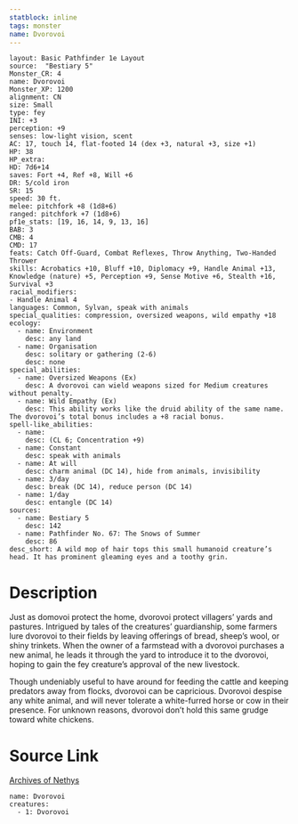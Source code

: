 ```yaml
---
statblock: inline
tags: monster
name: Dvorovoi
---
```

```statblock
layout: Basic Pathfinder 1e Layout
source:  "Bestiary 5"
Monster_CR: 4
name: Dvorovoi
Monster_XP: 1200
alignment: CN
size: Small
type: fey
INI: +3
perception: +9
senses: low-light vision, scent
AC: 17, touch 14, flat-footed 14 (dex +3, natural +3, size +1)
HP: 38
HP_extra: 
HD: 7d6+14
saves: Fort +4, Ref +8, Will +6
DR: 5/cold iron
SR: 15
speed: 30 ft.
melee: pitchfork +8 (1d8+6)
ranged: pitchfork +7 (1d8+6)
pf1e_stats: [19, 16, 14, 9, 13, 16]
BAB: 3
CMB: 4
CMD: 17
feats: Catch Off-Guard, Combat Reflexes, Throw Anything, Two-Handed Thrower
skills: Acrobatics +10, Bluff +10, Diplomacy +9, Handle Animal +13, Knowledge (nature) +5, Perception +9, Sense Motive +6, Stealth +16, Survival +3
racial_modifiers:
- Handle Animal 4
languages: Common, Sylvan, speak with animals
special_qualities: compression, oversized weapons, wild empathy +18
ecology:
  - name: Environment
    desc: any land
  - name: Organisation
    desc: solitary or gathering (2-6)
    desc: none
special_abilities:
  - name: Oversized Weapons (Ex)
    desc: A dvorovoi can wield weapons sized for Medium creatures without penalty.
  - name: Wild Empathy (Ex)
    desc: This ability works like the druid ability of the same name. The dvorovoi’s total bonus includes a +8 racial bonus.
spell-like_abilities:
  - name:
    desc: (CL 6; Concentration +9)
  - name: Constant
    desc: speak with animals
  - name: At will
    desc: charm animal (DC 14), hide from animals, invisibility
  - name: 3/day
    desc: break (DC 14), reduce person (DC 14)
  - name: 1/day
    desc: entangle (DC 14)
sources:
  - name: Bestiary 5
    desc: 142
  - name: Pathfinder No. 67: The Snows of Summer
    desc: 86
desc_short: A wild mop of hair tops this small humanoid creature’s head. It has prominent gleaming eyes and a toothy grin.
```
# Description
Just as domovoi protect the home, dvorovoi protect villagers’ yards and pastures. Intrigued by tales of the creatures’ guardianship, some farmers lure dvorovoi to their fields by leaving offerings of bread, sheep’s wool, or shiny trinkets. When the owner of a farmstead with a dvorovoi purchases a new animal, he leads it through the yard to introduce it to the dvorovoi, hoping to gain the fey creature’s approval of the new livestock.

Though undeniably useful to have around for feeding the cattle and keeping predators away from flocks, dvorovoi can be capricious. Dvorovoi despise any white animal, and will never tolerate a white-furred horse or cow in their presence. For unknown reasons, dvorovoi don’t hold this same grudge toward white chickens.
# Source Link
[Archives of Nethys](https://aonprd.com/MonsterDisplay.aspx?ItemName=Dvorovoi)
```encounter-table
name: Dvorovoi
creatures:
  - 1: Dvorovoi
```
